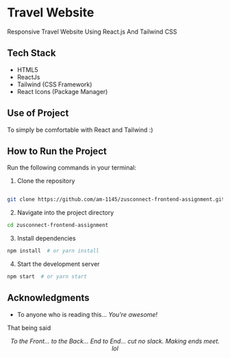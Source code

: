 # Travel Website

Responsive Travel Website Using React.js And Tailwind CSS 



## Tech Stack

- HTML5
- ReactJs
- Tailwind (CSS Framework)
- React Icons (Package Manager)


## Use of Project

To simply be comfortable with React and Tailwind :)

## How to Run the Project

Run the following commands in your terminal:

1. Clone the repository
```bash

git clone https://github.com/am-1145/zusconnect-frontend-assignment.git
 ```
2. Navigate into the project directory
```bash
cd zusconnect-frontend-assignment
```
3. Install dependencies
```bash
npm install  # or yarn install
```

4. Start the development server
```bash
npm start  # or yarn start
```


## Acknowledgments

- To anyone who is reading this... _You're awesome!_

That being said
_<p align="center">To the Front... to the Back... End to End... cut no slack. Making ends meet. lol</p>_
